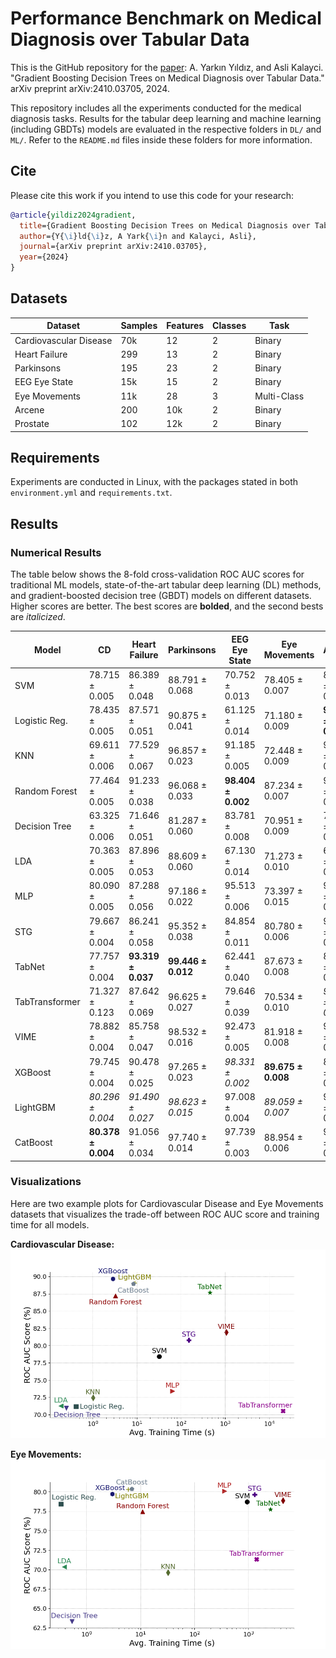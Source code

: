 # Performance Benchmark on Medical Diagnosis over Tabular Data

This is the GitHub repository for the [paper](https://arxiv.org/abs/2410.03705): A. Yarkın Yıldız, and Asli Kalayci. "Gradient Boosting Decision Trees on Medical Diagnosis over Tabular Data." arXiv preprint arXiv:2410.03705, 2024.

This repository includes all the experiments conducted for the medical diagnosis tasks. Results for the tabular deep learning and machine learning (including GBDTs) models are evaluated in the respective folders in `DL/` and `ML/`. Refer to the `README.md` files inside these folders for more information.

## Cite

Please cite this work if you intend to use this code for your research:

```bib
@article{yildiz2024gradient,
  title={Gradient Boosting Decision Trees on Medical Diagnosis over Tabular Data},
  author={Y{\i}ld{\i}z, A Yark{\i}n and Kalayci, Asli},
  journal={arXiv preprint arXiv:2410.03705},
  year={2024}
}
```

## Datasets

| **Dataset**                | **Samples** | **Features** | **Classes** | **Task**       |
|----------------------------|-------------|--------------|-------------|----------------|
| Cardiovascular Disease     | 70k         | 12           | 2           | Binary         |
| Heart Failure              | 299         | 13           | 2           | Binary         |
| Parkinsons                 | 195         | 23           | 2           | Binary         |
| EEG Eye State              | 15k         | 15           | 2           | Binary         |
| Eye Movements              | 11k         | 28           | 3           | Multi-Class    |
| Arcene                     | 200         | 10k          | 2           | Binary         |
| Prostate                   | 102         | 12k          | 2           | Binary         |

## Requirements

Experiments are conducted in Linux, with the packages stated in both `environment.yml` and `requirements.txt`.

## Results

### Numerical Results

The table below shows the 8-fold cross-validation ROC AUC scores for traditional ML models, state-of-the-art tabular deep learning (DL) methods, and gradient-boosted decision tree (GBDT) models on different datasets. Higher scores are better. The best scores are **bolded**, and the second bests are *italicized*.

| Model                     | CD                        | Heart Failure             | Parkinsons                | EEG Eye State             | Eye Movements             | Arcene                   | Prostate                 | Avg. Rank |
|---------------------------|---------------------------|---------------------------|---------------------------|---------------------------|---------------------------|--------------------------|--------------------------|-----------|
| SVM                        | 78.715 ± 0.005            | 86.389 ± 0.048            | 88.791 ± 0.068            | 70.752 ± 0.013            | 78.405 ± 0.007            | 87.094 ± 0.043           | 91.419 ± 0.096           | 9.857     |
| Logistic Reg.              | 78.435 ± 0.005            | 87.571 ± 0.051            | 90.875 ± 0.041            | 61.125 ± 0.014            | 71.180 ± 0.009            | **95.211 ± 0.031**        | 95.089 ± 0.065           | 8.143     |
| KNN                        | 69.611 ± 0.006            | 77.529 ± 0.067            | 96.857 ± 0.023            | 91.185 ± 0.005            | 72.448 ± 0.009            | 90.869 ± 0.065           | 87.822 ± 0.112           | 9.857     |
| Random Forest              | 77.464 ± 0.005            | 91.233 ± 0.038            | 96.068 ± 0.033            | **98.404 ± 0.002**        | 87.234 ± 0.007            | 91.153 ± 0.034           | 93.155 ± 0.078           | 6.000     |
| Decision Tree              | 63.325 ± 0.006            | 71.646 ± 0.051            | 81.287 ± 0.060            | 83.781 ± 0.008            | 70.951 ± 0.009            | 72.037 ± 0.116           | 80.357 ± 0.106           | 12.714    |
| LDA                        | 70.363 ± 0.005            | 87.896 ± 0.053            | 88.609 ± 0.060            | 67.130 ± 0.014            | 71.273 ± 0.010            | 69.927 ± 0.124           | 93.849 ± 0.060           | 10.571    |
| MLP                        | 80.090 ± 0.005            | 87.288 ± 0.056            | 97.186 ± 0.022            | 95.513 ± 0.006            | 73.397 ± 0.015            | 93.669 ± 0.042           | 89.881 ± 0.108           | 6.429     |
| STG                        | 79.667 ± 0.004            | 86.241 ± 0.058            | 95.352 ± 0.038            | 84.854 ± 0.011            | 80.780 ± 0.006            | 90.584 ± 0.062           | 94.048 ± 0.094           | 7.857     |
| TabNet                     | 77.757 ± 0.004            | **93.319 ± 0.037**        | **99.446 ± 0.012**        | 62.441 ± 0.040            | 87.673 ± 0.008            | 87.662 ± 0.098           | 66.865 ± 0.205           | 7.429     |
| TabTransformer             | 71.327 ± 0.123            | 87.642 ± 0.069            | 96.625 ± 0.027            | 79.646 ± 0.039            | 70.534 ± 0.010            | *94.724 ± 0.051*          | 92.956 ± 0.107           | 8.571     |
| VIME                       | 78.882 ± 0.004            | 85.758 ± 0.047            | 98.532 ± 0.016            | 92.473 ± 0.005            | 81.918 ± 0.008            | 91.721 ± 0.070           | 52.679 ± 0.164           | 7.429     |
| XGBoost                    | 79.745 ± 0.004            | 90.478 ± 0.025            | 97.265 ± 0.023            | *98.331 ± 0.002*          | **89.675 ± 0.008**        | 89.123 ± 0.047           | 94.940 ± 0.055           | 4.429     |
| LightGBM                   | *80.296 ± 0.004*          | *91.490 ± 0.027*          | *98.623 ± 0.015*          | 97.008 ± 0.004            | *89.059 ± 0.007*          | 91.883 ± 0.043           | *95.486 ± 0.052*         | **2.571**  |
| CatBoost                   | **80.378 ± 0.004**        | 91.056 ± 0.034            | 97.740 ± 0.014            | 97.739 ± 0.003            | 88.954 ± 0.006            | 91.396 ± 0.040           | **96.379 ± 0.053**        | *3.143*    |

### Visualizations

Here are two example plots for Cardiovascular Disease and Eye Movements datasets that visualizes the trade-off between ROC AUC score and training time for all models.

**Cardiovascular Disease:**
![Cardiovascular Disease](AUC_Score_vs_Training_Time_eye_movements.png)

**Eye Movements:**
![Eye Movements](AUC_Score_vs_Training_Time_Cardiovascular-Disease-dataset.png)